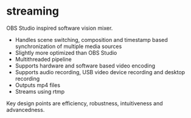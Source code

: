 # streaming

OBS Studio inspired software vision mixer.

* Handles scene switching, composition and timestamp based synchronization of multiple media sources
* Slightly more optimized than OBS Studio
* Multithreaded pipeline
* Supports hardware and software based video encoding
* Supports audio recording, USB video device recording and desktop recording
* Outputs mp4 files
* Streams using rtmp

Key design points are efficiency, robustness, intuitiveness and advancedness.
